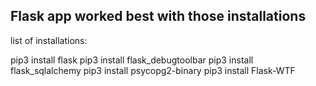 ## Flask app worked best with those installations

list of installations:

pip3 install flask
pip3 install flask_debugtoolbar
pip3 install flask_sqlalchemy
pip3 install psycopg2-binary
pip3 install Flask-WTF
                                                                                                    
